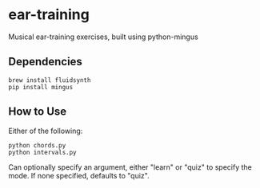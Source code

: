# ear-training
Musical ear-training exercises, built using python-mingus

## Dependencies

```
brew install fluidsynth
pip install mingus
```

## How to Use

Either of the following:
```
python chords.py
python intervals.py
```
Can optionally specify an argument, either "learn" or "quiz" to specify the mode. If none specified, defaults to "quiz".
